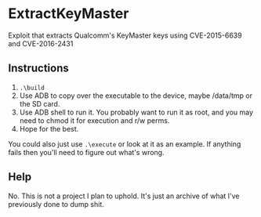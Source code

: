 # ExtractKeyMaster

Exploit that extracts Qualcomm's KeyMaster keys using CVE-2015-6639 and CVE-2016-2431

## Instructions

1. `.\build`
2. Use ADB to copy over the executable to the device, maybe /data/tmp or the SD card.
3. Use ADB shell to run it. You probably want to run it as root, and you may need to chmod it for execution and r/w perms.
4. Hope for the best.

You could also just use `.\execute` or look at it as an example. If anything fails then you'll need to figure out what's wrong.

## Help

No. This is not a project I plan to uphold. It's just an archive of what I've previously done to dump shit.
